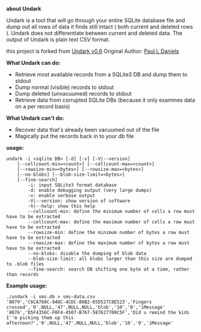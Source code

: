 **about Undark**

Undark is a tool that will go through your entire SQLite database file and dump out all rows of data it finds still intact ( both current and deleted rows ). Undark does not differentiate between current and deleted data. The output of Undark is plain text CSV format.

this project is forked from [Undark v0.6](http://pldaniels.com/undark/)
Original Author: [Paul L Daniels]( pldaniels@pldaniels.com )

**What Undark can do:**
- Retrieve most available records from a SQLite3 DB and dump them to stdout
- Dump normal (visible) records to stdout
- Dump deleted (unvacuumed) records to stdout
- Retrieve data from corrupted SQLite DBs (because it only examines data on a per record basis)

**What Undark can't do:**
- Recover data that's already been vacuumed out of the file
- Magically put the records back in to your db file
 
**usage:**
```
undark -i <sqlite DB> [-d] [-v] [-V|--version]
	[--cellcount-min=<count>] [--cellcount-max=<count>] 
	[--rowsize-min=<bytes>] [--rowsize-max=<bytes>]
	[--no-blobs] [--blob-size-limit=<bytes>]
	[--fine-search]
        -i: input SQLite3 format database
        -d: enable debugging output (very large dumps)
        -v: enable verbose output
        -V|--version: show version of software
        -h|--help: show this help
        --cellcount-min: define the minimum number of cells a row must have to be extracted
        --cellcount-max: define the maximum number of cells a row must have to be extracted
        --rowsize-min: define the minimum number of bytes a row must have to be extracted
        --rowsize-max: define the maximum number of bytes a row must have to be extracted
        --no-blobs: disable the dumping of blob data
        --blob-size-limit: all blobs larger than this size are dumped to .blob files
        --fine-search: search DB shifting one byte at a time, rather than records
```

**Example usage:**
```
./undark -i sms.db > sms-data.csv
'8079','C6CA760C-948C-4CDC-86B2-85D527C8E523','Fingers crossed','0',NULL,'47',NULL,NULL,'blob','10','0','iMessage'
'8076','D5F4356C-F0F4-4507-B767-587627709C5F','Did u remind the kids I''m picking them up this afternoon?','0',NULL,'47',NULL,NULL,'blob','10','0','iMessage'
```
